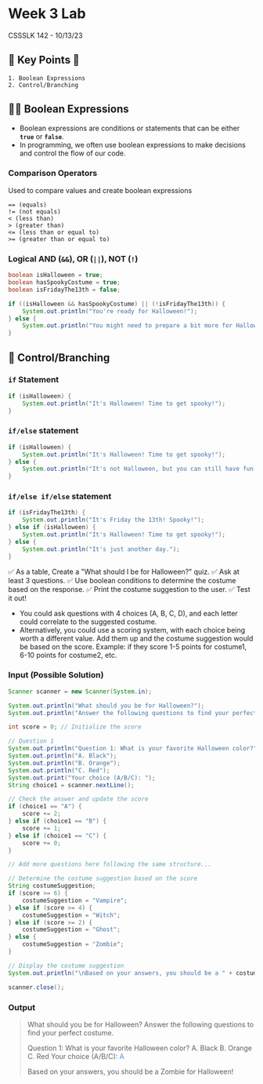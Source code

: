# Week 3 Lab

CSSSLK 142 - 10/13/23

## 🔑 Key Points 🔑

    1. Boolean Expressions
    2. Control/Branching

## 👩‍💻 Boolean Expressions

* Boolean expressions are conditions or statements that can be either **`true`** or **`false`**.
* In programming, we often use boolean expressions to make decisions and control the flow of our code.

### Comparison Operators
Used to compare values and create boolean expressions

    == (equals)
    != (not equals)
    < (less than)
    > (greater than)
    <= (less than or equal to)
    >= (greater than or equal to)

### Logical AND (`&&`), OR (`||`), NOT (`!`)

```java
boolean isHalloween = true;
boolean hasSpookyCostume = true;
boolean isFridayThe13th = false;

if ((isHalloween && hasSpookyCostume) || (!isFridayThe13th)) {
    System.out.println("You're ready for Halloween!");
} else {
    System.out.println("You might need to prepare a bit more for Halloween.");
}
```

## 🌲 Control/Branching

### `if` Statement

```java
if (isHalloween) {
    System.out.println("It's Halloween! Time to get spooky!");
}
```

### `if/else` statement

```java
if (isHalloween) {
    System.out.println("It's Halloween! Time to get spooky!");
} else {
    System.out.println("It's not Halloween, but you can still have fun!");
}
```

### `if/else if/else` statement

```java
if (isFridayThe13th) {
    System.out.println("It's Friday the 13th! Spooky!");
} else if (isHalloween) {
    System.out.println("It's Halloween! Time to get spooky!");
} else {
    System.out.println("It's just another day.");
}
```


✅ As a table, Create a "What should I be for Halloween?" quiz.
✅ Ask at least 3 questions.
✅ Use boolean conditions to determine the costume based on the response.
✅ Print the costume suggestion to the user.
✅ Test it out!

* You could ask questions with 4 choices (A, B, C, D), and each letter could correlate to the suggested costume.
* Alternatively, you could use a scoring system, with each choice being worth a different value. Add them up and the costume suggestion would be based on the score. Example: if they score 1-5 points for costume1, 6-10 points for costume2, etc.

### Input (Possible Solution)

```java
Scanner scanner = new Scanner(System.in);

System.out.println("What should you be for Halloween?");
System.out.println("Answer the following questions to find your perfect costume.\n");

int score = 0; // Initialize the score

// Question 1
System.out.println("Question 1: What is your favorite Halloween color?");
System.out.println("A. Black");
System.out.println("B. Orange");
System.out.println("C. Red");
System.out.print("Your choice (A/B/C): ");
String choice1 = scanner.nextLine();

// Check the answer and update the score
if (choice1 == "A") {
    score += 2;
} else if (choice1 == "B") {
    score += 1;
} else if (choice1 == "C") {
    score += 0;
}

// Add more questions here following the same structure...

// Determine the costume suggestion based on the score
String costumeSuggestion;
if (score >= 6) {
    costumeSuggestion = "Vampire";
} else if (score >= 4) {
    costumeSuggestion = "Witch";
} else if (score >= 2) {
    costumeSuggestion = "Ghost";
} else {
    costumeSuggestion = "Zombie";
}

// Display the costume suggestion
System.out.println("\nBased on your answers, you should be a " + costumeSuggestion + " for Halloween!");

scanner.close();
```
### Output
>   What should you be for Halloween?
> Answer the following questions to find your perfect costume.
>
> Question 1: What is your favorite Halloween color?
> A. Black
> B. Orange
> C. Red
> Your choice (A/B/C): <span style="color:#4994F8">A</span>
>
> Based on your answers, you should be a Zombie for Halloween!

